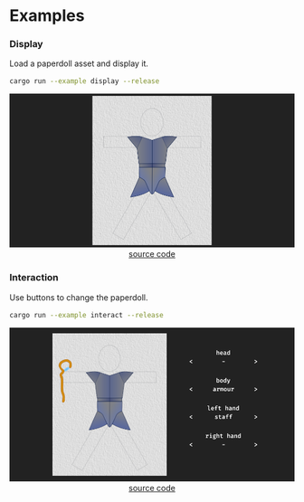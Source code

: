 # Examples

### Display

Load a paperdoll asset and display it.

```bash
cargo run --example display --release
```

<p align="center">
    <img alt="Example Display" src="https://raw.githubusercontent.com/fralonra/bevy-paperdoll/master/examples/doc/display.png">
    <br>
    <a href="https://github.com/fralonra/bevy-paperdoll/blob/master/examples/display.rs">source code</a>
</p>

### Interaction

Use buttons to change the paperdoll.

```bash
cargo run --example interact --release
```

<p align="center">
    <img alt="Example Interact" src="https://raw.githubusercontent.com/fralonra/bevy-paperdoll/master/examples/doc/interact.png">
    <br>
    <a href="https://github.com/fralonra/bevy-paperdoll/blob/master/examples/interact.rs">source code</a>
</p>
